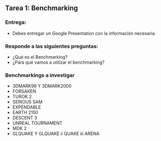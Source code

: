 ## Tarea 1: Benchmarking


### Entrega:

* Debes entregar un Google Presentation con la información necesaria.


### Responde a las siguientes preguntas:

* ¿Qué es el Benchmarking?
* ¿Para qué vamos a utilizar el benchmarking?

### Benchmarkings a investigar
* 3DMARK99 Y 3DMARK2000
* FORSAKEN
* TUROK 2
* SERIOUS SAM
* EXPENDABLE
* EARTH 2150
* DESCENT 3
* UNREAL TOURNAMENT
* MDK 2
* GLQUAKE Y GLQUAKE ii QUAKE iii ARENA


